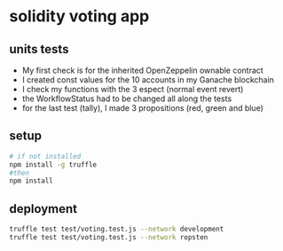 # solidity voting app

## units tests

- My first check is for the inherited OpenZeppelin ownable contract
- I created const values for the 10 accounts in my Ganache blockchain
- I check my functions with the 3 espect (normal event revert)
- the WorkflowStatus had to be changed all along the tests
- for the last test (tally), I made 3 propositions (red, green and blue)

## setup 

```bash
# if not installed
npm install -g truffle
#then
npm install
```

## deployment

```bash
truffle test test/voting.test.js --network development
truffle test test/voting.test.js --network ropsten
```
